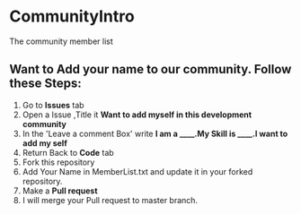# CommunityIntro
The community member list
## Want to Add your name to our community. Follow these Steps:
1. Go to **Issues** tab
2. Open a Issue ,Title it **Want to add myself in this development community**
3. In the 'Leave a comment Box' write **I am a ____.My Skill is ____.I want to add my self**
4. Return Back to **Code** tab
5. Fork this repository
6. Add Your Name in MemberList.txt and update it in your forked repository.
7. Make a **Pull request**
8. I will merge your Pull request to master branch.
